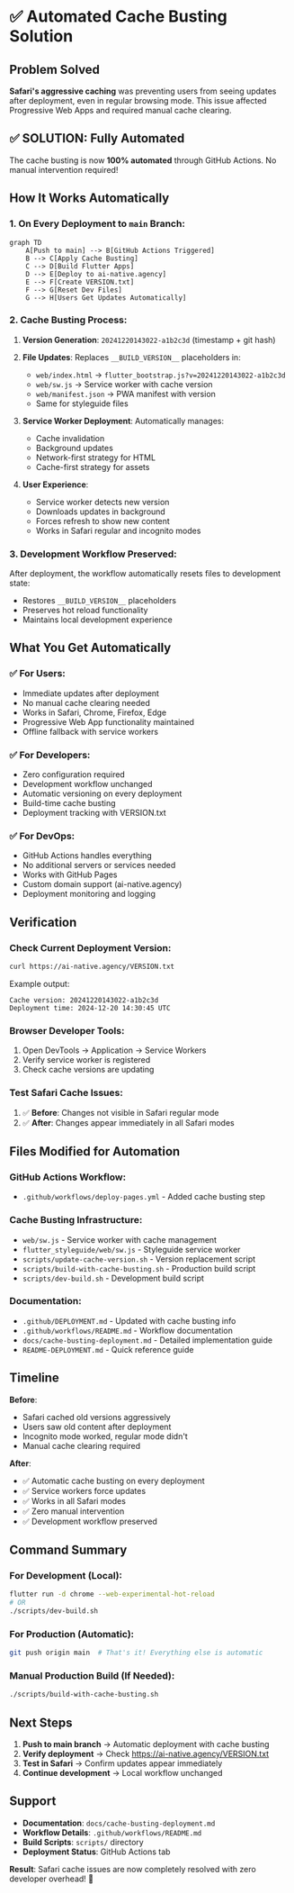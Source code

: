 # ✅ Automated Cache Busting Solution

## Problem Solved

**Safari's aggressive caching** was preventing users from seeing updates after deployment, even in regular browsing mode. This issue affected Progressive Web Apps and required manual cache clearing.

## ✅ SOLUTION: Fully Automated

The cache busting is now **100% automated** through GitHub Actions. No manual intervention required!

## How It Works Automatically

### 1. **On Every Deployment to `main` Branch:**

```mermaid
graph TD
    A[Push to main] --> B[GitHub Actions Triggered]
    B --> C[Apply Cache Busting]
    C --> D[Build Flutter Apps]
    D --> E[Deploy to ai-native.agency]
    E --> F[Create VERSION.txt]
    F --> G[Reset Dev Files]
    G --> H[Users Get Updates Automatically]
```

### 2. **Cache Busting Process:**

1. **Version Generation**: `20241220143022-a1b2c3d` (timestamp + git hash)
2. **File Updates**: Replaces `__BUILD_VERSION__` placeholders in:
   - `web/index.html` → `flutter_bootstrap.js?v=20241220143022-a1b2c3d`
   - `web/sw.js` → Service worker with cache version
   - `web/manifest.json` → PWA manifest with version
   - Same for styleguide files

3. **Service Worker Deployment**: Automatically manages:
   - Cache invalidation
   - Background updates
   - Network-first strategy for HTML
   - Cache-first strategy for assets

4. **User Experience**: 
   - Service worker detects new version
   - Downloads updates in background
   - Forces refresh to show new content
   - Works in Safari regular and incognito modes

### 3. **Development Workflow Preserved:**

After deployment, the workflow automatically resets files to development state:
- Restores `__BUILD_VERSION__` placeholders
- Preserves hot reload functionality
- Maintains local development experience

## What You Get Automatically

### ✅ **For Users:**
- Immediate updates after deployment
- No manual cache clearing needed
- Works in Safari, Chrome, Firefox, Edge
- Progressive Web App functionality maintained
- Offline fallback with service workers

### ✅ **For Developers:**
- Zero configuration required
- Development workflow unchanged
- Automatic versioning on every deployment
- Build-time cache busting
- Deployment tracking with VERSION.txt

### ✅ **For DevOps:**
- GitHub Actions handles everything
- No additional servers or services needed
- Works with GitHub Pages
- Custom domain support (ai-native.agency)
- Deployment monitoring and logging

## Verification

### Check Current Deployment Version:
```bash
curl https://ai-native.agency/VERSION.txt
```

Example output:
```
Cache version: 20241220143022-a1b2c3d
Deployment time: 2024-12-20 14:30:45 UTC
```

### Browser Developer Tools:
1. Open DevTools → Application → Service Workers
2. Verify service worker is registered
3. Check cache versions are updating

### Test Safari Cache Issues:
1. ✅ **Before**: Changes not visible in Safari regular mode
2. ✅ **After**: Changes appear immediately in all Safari modes

## Files Modified for Automation

### GitHub Actions Workflow:
- `.github/workflows/deploy-pages.yml` - Added cache busting step

### Cache Busting Infrastructure:
- `web/sw.js` - Service worker with cache management
- `flutter_styleguide/web/sw.js` - Styleguide service worker
- `scripts/update-cache-version.sh` - Version replacement script
- `scripts/build-with-cache-busting.sh` - Production build script
- `scripts/dev-build.sh` - Development build script

### Documentation:
- `.github/DEPLOYMENT.md` - Updated with cache busting info
- `.github/workflows/README.md` - Workflow documentation
- `docs/cache-busting-deployment.md` - Detailed implementation guide
- `README-DEPLOYMENT.md` - Quick reference guide

## Timeline

**Before**: 
- Safari cached old versions aggressively
- Users saw old content after deployment
- Incognito mode worked, regular mode didn't
- Manual cache clearing required

**After**: 
- ✅ Automatic cache busting on every deployment
- ✅ Service workers force updates
- ✅ Works in all Safari modes
- ✅ Zero manual intervention
- ✅ Development workflow preserved

## Command Summary

### For Development (Local):
```bash
flutter run -d chrome --web-experimental-hot-reload
# OR
./scripts/dev-build.sh
```

### For Production (Automatic):
```bash
git push origin main  # That's it! Everything else is automatic
```

### Manual Production Build (If Needed):
```bash
./scripts/build-with-cache-busting.sh
```

## Next Steps

1. **Push to main branch** → Automatic deployment with cache busting
2. **Verify deployment** → Check https://ai-native.agency/VERSION.txt
3. **Test in Safari** → Confirm updates appear immediately
4. **Continue development** → Local workflow unchanged

## Support

- **Documentation**: `docs/cache-busting-deployment.md`
- **Workflow Details**: `.github/workflows/README.md`
- **Build Scripts**: `scripts/` directory
- **Deployment Status**: GitHub Actions tab

**Result**: Safari cache issues are now completely resolved with zero developer overhead! 🎉